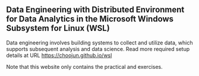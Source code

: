 ## Data Engineering with Distributed Environment for Data Analytics in the Microsoft Windows Subsystem for Linux (WSL)

Data engineering involves building systems to collect and utilize data, which supports subsequent analysis and data science. Read more required setup details at URL https://choojun.github.io/wsl 

Note that this website only contains the practical and exercises.

